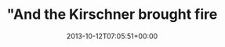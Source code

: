 ---
retweeted: false
source: <a href="http://twitter.com/download/android" rel="nofollow">Twitter for Android</a>
entities:
  hashtags: []
  symbols: []
  user_mentions:
  - name: Harald Kirschner
    screen_name: digitarald
    indices:
    - '77'
    - '88'
    id_str: '14524462'
    id: '14524462'
  urls: []
display_text_range:
- '0'
- '116'
favorite_count: '0'
id_str: '388923451043741696'
truncated: false
retweet_count: '0'
id: '388923451043741696'
created_at: Sat Oct 12 07:05:51 +0000 2013
favorited: false
full_text: |-
  "And the Kirschner brought fire and light to the darkness."
  from The Book of [@digitarald](https://twitter.com/digitarald), 15:1 -- Happy Birthday! :)
lang: en
tags:
- pesos:twitter
date: '2013-10-12T07:05:51+00:00'
src: https://twitter.com/bascht/status/388923451043741696
original_url: https://twitter.com/bascht/status/388923451043741696
type: twitter_tweet
text: |-
  "And the Kirschner brought fire and light to the darkness."
  from The Book of [@digitarald](https://twitter.com/digitarald), 15:1 -- Happy Birthday! :)
title: "\"And the Kirschner brought fire"

---